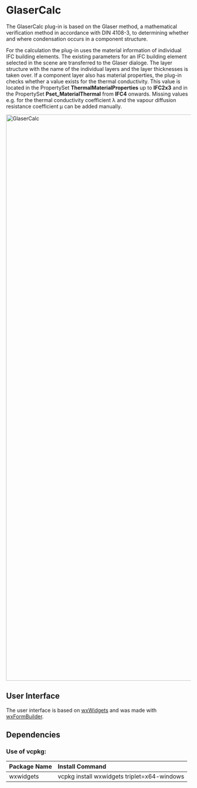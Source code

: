 # GlaserCalc
The GlaserCalc plug-in is based on the Glaser method, a mathematical verification method in accordance with DIN 4108-3, to determining whether and where condensation occurs in a component structure.

For the calculation the plug-in uses the material information of individual IFC building elements. 
The existing parameters for an IFC building element selected in the scene are transferred to the Glaser dialoge. The layer structure with the name of the individual layers and the layer thicknesses is taken over. If a component layer also has material properties, the plug-in checks whether a value exists for the thermal conductivity. This value is located in the PropertySet **ThermalMaterialProperties** up to **IFC2x3** and in the PropertySet **Pset_MaterialThermal** from **IFC4** onwards.
Missing values e.g. for the thermal conductivity coefficient λ and the vapour diffusion resistance coefficient μ can be added manually.

<img width="1545" alt="GlaserCalc" src="https://github.com/KIT-IAI/SDM_Plugin_GlaserCalc/assets/7059379/aabe8744-a632-4c61-a47e-38ebc8ae3469">

## User Interface
The user interface is based on [wxWidgets](https://www.wxwidgets.org/) and was made with [wxFormBuilder](https://github.com/wxFormBuilder/wxFormBuilder).

## Dependencies

### Use of vcpkg:

|Package Name         |Install Command                            |
|:---                 |:---                                       |
|wxwidgets            |vcpkg install wxwidgets triplet=x64-windows|
